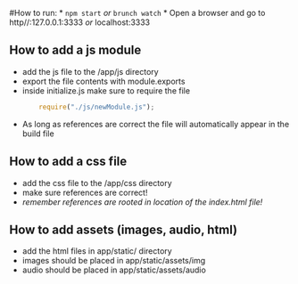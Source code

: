 #How to run:
    * `npm start` *or* `brunch watch`
    * Open a browser and go to http//:127.0.0.1:3333 *or* localhost:3333

## How to add a js module
   * add the js file to the /app/js directory
   * export the file contents with module.exports
   * inside initialize.js make sure to require the file
     ```javascript
         require("./js/newModule.js");
     ```
   * As long as references are correct the file will automatically appear in the build file

## How to add a css file
   * add the css file to the /app/css directory
   * make sure references are correct!
   * *remember references are rooted in location of the index.html file!*

## How to add assets (images, audio, html)
   * add the html files in app/static/ directory
   * images should be placed in app/static/assets/img
   * audio should be placed in app/static/assets/audio
